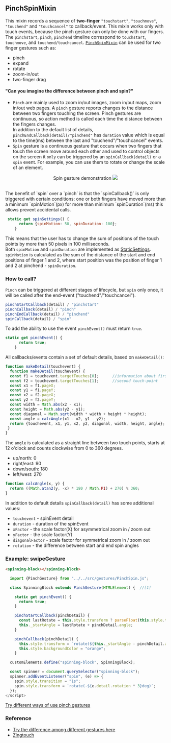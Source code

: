  ## PinchSpinMixin
 This mixin records a sequence of **two-finger** `"touchstart"`, `"touchmove"`, `"touchend"` and `"touchcancel"` to callback/event. This mixin works only with touch events, because the pinch gesture can only be done with our fingers. The `pinchstart`, `pinch`, `pinchend` timeline correspond to 
`touchstart`, `touchmove`, and `touchend/touchcancel`.
 [`PinchSpinMixin`](https://github.com/Halochkin/Components/blob/master/Gestures/PinchGestureMixin/src/PinchMixin.js) can be used for two finger gestures such as:
 * pinch
 * expand
 * rotate
 * zoom-in/out 
 * two-finger drag 
 #### "Can you imagine the difference between pinch and spin?" 
* `Pinch` are mainly used to zoom in/out images, zoom in/out maps, zoom in/out web pages. A `pinch` gesture reports changes to the distance between two fingers touching the screen. Pinch gestures are continuous, so action method is called each time the distance between the fingers changes. <br>
 In addition to the default list of details, `pinchEndCallback(detail)/"pinchend"` has `duration` value which is equal to the time(ms) between the last and "touchend"/"touchcancel" events.
* `Spin` gesture is a continuous gesture that occurs when two fingers that touch the screen move around each other and
  used to control objects on the screen it `only` can  be triggered by an `spinCallback(detail)` or a `spin` event.
For example, you can use them to rotate or change the scale of an element.<br>
<p align="center">Spin gesture demonstration
 <style></style>
  <img src="https://www.multiswipe.com/assets/ACgest-1x-6a7dd8c9c7e611512de9ea7a041ea0a2.gif">
</p><br>
The benefit of `spin` over a `pinch` is that the `spinCallback()` is only triggered with certain conditions: 
one or both fingers have moved more than a minimum `spinMotion`(px) for more than minimum `spinDuration`(ms) this allows 
prevent accidental calls.

```javascript
 static get spinSettings() {
      return {spinMotion: 50, spinDuration: 100};
    }
``` 
This means that the user has to change the sum of positions of the touch points by more than 50 pixels in 100 milliseconds.<br>
Both `spinMotion` and `spinDuration` are implemented as [StaticSettings](../chapter2/Pattern_StaticSettings.md).
`spinMotion` is calculated as the sum of the distance of the start and end positions of
finger 1 and 2, where start position was the position of finger 1 and 2 at pinchend - `spinDuration`.<br>
 
### How to call?
`Pinch` can be triggered at different stages of lifecycle, but `spin` only once, it will be called after the end-event ("touchend"/"touchcancel").
```javascript 
pinchStartCallback(detail) / "pinchstart"
pinchCallback(detail) / "pinch"
pinchEndCallback(detail) / "pinchend"
spinCallback(detail) / "spin"
```
To add the ability to use the event `pinchEvent()` must return `true`.
```javascript
static get pinchEvent() {
      return true;
    }
```
All callbacks/events contain a set of default details, based on `makeDetail()`:
```javascript
function makeDetail(touchevent) {
  function makeDetail(touchevent) {
  const f1 = touchevent.targetTouches[0];      //information about first touch-point
  const f2 = touchevent.targetTouches[1];      //second touch-point
  const x1 = f1.pageX;                   
  const y1 = f1.pageY;
  const x2 = f2.pageX;
  const y2 = f2.pageY;
  const width = Math.abs(x2 - x1);             
  const height = Math.abs(y2 - y1);
  const diagonal = Math.sqrt(width * width + height * height);
  const angle = calcAngle(x1 - x2, y1 - y2);
  return {touchevent, x1, y1, x2, y2, diagonal, width, height, angle};
 }
}
```
The `angle` is calculated as a straight line between two touch points, starts at 12 o'clock and counts clockwise from 0 to 360 degrees.
   * up/north:   0
   * right/east: 90
   * down/south: 180
   * left/west:  270
```javascript
function calcAngle(x, y) {
  return ((Math.atan2(y, -x) * 180 / Math.PI) + 270) % 360;
}
```
In addition to default details `spinCallback(detail)` has some additional values: 
- `touchevent` - spinEvent detail
- `duration` - duration of the spinEvent
- `xFactor` - the scale factor(X) for asymmetrical zoom in / zoom out
- `yFactor` - the scale factor(Y)
- `diagonalFactor` - scale factor for symmetrical zoom in / zoom out 
- `rotation` - the difference between start and end spin angles <br>

 ### Example: swipeGesture
 
 ```html
<spinning-block></spinning-block>
```
```javascript
  import {PinchGesture} from "../../src/gestures/PinchSpin.js";

  class SpinningBlock extends PinchGesture(HTMLElement) {  //[1]

    static get pinchEvent() {
      return true;
    }

    pinchStartCallback(pinchDetail) {
      const lastRotate = this.style.transform ? parseFloat(this.style.transform.substring(7)) : 0;
      this._startAngle = lastRotate + pinchDetail.angle;
    }

    pinchCallback(pinchDetail) {
      this.style.transform = `rotate(${this._startAngle - pinchDetail.angle}deg)`;
      this.style.backgroundColor = "orange";
    }

  customElements.define("spinning-block", SpinningBlock); 

  const spinner = document.querySelector("spinning-block"); 
  spinner.addEventListener("spin", (e) => {
    spin.style.transition = "1s";
    spin.style.transform = `rotate(-${e.detail.rotation * 3}deg)`;
  });
</script>
 ```
 [Try different ways of use pinch gestures](https://rawgit.com/Halochkin/Components/master/Gestures/PinchGestureMixin/test/SpinDemoLab.html)
  ### Reference
  * [Try the difference among different gestures here](https://rawgit.com/Halochkin/Components/master/Gestures/GesturesTest1.html)
  * [Zingtouch](https://zingchart.github.io/zingtouch/)
 
